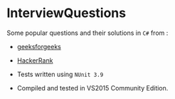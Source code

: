 # InterviewQuestions

Some popular questions and their solutions in `C#` from :

  * [geeksforgeeks](https://www.geeksforgeeks.org/)
  * [HackerRank](https://www.hackerrank.com) 

* Tests written using `NUnit 3.9`
* Compiled and tested in VS2015 Community Edition.



